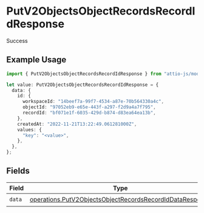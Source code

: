 # PutV2ObjectsObjectRecordsRecordIdResponse

Success

## Example Usage

```typescript
import { PutV2ObjectsObjectRecordsRecordIdResponse } from "attio-js/models/operations/putv2objectsobjectrecordsrecordid.js";

let value: PutV2ObjectsObjectRecordsRecordIdResponse = {
  data: {
    id: {
      workspaceId: "14beef7a-99f7-4534-a87e-70b564330a4c",
      objectId: "97052eb9-e65e-443f-a297-f2d9a4a7f795",
      recordId: "bf071e1f-6035-429d-b874-d83ea64ea13b",
    },
    createdAt: "2022-11-21T13:22:49.061281000Z",
    values: {
      "key": "<value>",
    },
  },
};
```

## Fields

| Field                                                                                                                                | Type                                                                                                                                 | Required                                                                                                                             | Description                                                                                                                          |
| ------------------------------------------------------------------------------------------------------------------------------------ | ------------------------------------------------------------------------------------------------------------------------------------ | ------------------------------------------------------------------------------------------------------------------------------------ | ------------------------------------------------------------------------------------------------------------------------------------ |
| `data`                                                                                                                               | [operations.PutV2ObjectsObjectRecordsRecordIdDataResponse](../../models/operations/putv2objectsobjectrecordsrecordiddataresponse.md) | :heavy_check_mark:                                                                                                                   | N/A                                                                                                                                  |